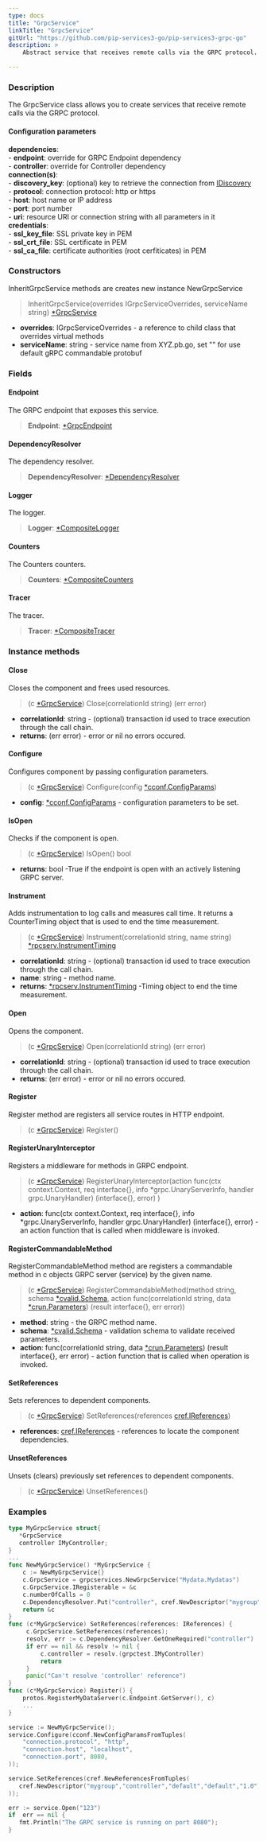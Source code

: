 ```yaml
---
type: docs
title: "GrpcService"
linkTitle: "GrpcService"
gitUrl: "https://github.com/pip-services3-go/pip-services3-grpc-go"
description: > 
    Abstract service that receives remote calls via the GRPC protocol.

---
```


### Description

The GrpcService class allows you to create services that receive remote calls via the GRPC protocol.

#### Configuration parameters
**dependencies**:   
    - **endpoint**: override for GRPC Endpoint dependency    
    - **controller**: override for Controller dependency    
**connection(s)**:    
    - **discovery_key**: (optional) key to retrieve the connection from [IDiscovery](../../../components/connect/idiscovery)    
    - **protocol**: connection protocol: http or https    
    - **host**: host name or IP address    
    - **port**: port number   
    - **uri**: resource URI or connection string with all parameters in it    
**credentials**:   
    - **ssl_key_file**: SSL private key in PEM    
    - **ssl_crt_file**: SSL certificate in PEM    
    - **ssl_ca_file**: certificate authorities (root cerfiticates) in PEM    
 


### Constructors

InheritGrpcService methods are creates new instance NewGrpcService

> InheritGrpcService(overrides IGrpcServiceOverrides, serviceName string) [*GrpcService]()

- **overrides**: IGrpcServiceOverrides - a reference to child class that overrides virtual methods
- **serviceName**: string - service name from XYZ.pb.go, set "" for use default gRPC commandable protobuf


### Fields

<span class="hide-title-link">

#### Endpoint
The GRPC endpoint that exposes this service.
> **Endpoint**: [*GrpcEndpoint](../grpc_endpoint)

#### DependencyResolver
The dependency resolver.
> **DependencyResolver**: [*DependencyResolver](../../../commons/refer/dependency_resolver)

#### Logger
The logger.
> **Logger**: [*CompositeLogger](../../../components/log/composite_logger)

#### Counters
The Counters counters.
> **Counters**: [*CompositeCounters](../../../components/count/composite_counters)

#### Tracer
The tracer.
> **Tracer**: [*CompositeTracer](../../../components/trace/composite_tracer)

</span>



### Instance methods


#### Close
Closes the component and frees used resources.

> (c [*GrpcService]()) Close(correlationId string) (err error)

- **correlationId**: string - (optional) transaction id used to trace execution through the call chain.
- **returns**: (err error) - error or nil no errors occured.


#### Configure
Configures component by passing configuration parameters.

> (c [*GrpcService]()) Configure(config [*cconf.ConfigParams](../../../commons/config/config_params))

- **config**: [*cconf.ConfigParams](../../../commons/config/config_params) - configuration parameters to be set.


#### IsOpen
Checks if the component is open.

> (c [*GrpcService]()) IsOpen() bool

- **returns**: bool -True if the endpoint is open with an actively listening GRPC server.


#### Instrument
Adds instrumentation to log calls and measures call time. 
It returns a CounterTiming object that is used to end the time measurement.

> (c [*GrpcService]()) Instrument(correlationId string, name string) [*rpcserv.InstrumentTiming](../../../rpc/services/instrument_timing)

- **correlationId**: string - (optional) transaction id used to trace execution through the call chain.
- **name**: string - method name.
- **returns**: [*rpcserv.InstrumentTiming](../../../rpc/services/instrument_timing) -Timing object to end the time measurement.


#### Open
Opens the component.

> (c [*GrpcService]()) Open(correlationId string) (err error)

- **correlationId**: string - (optional) transaction id used to trace execution through the call chain.
- **returns**: (err error) - error or nil no errors occured.

#### Register
Register method are registers all service routes in HTTP endpoint.

> (c [*GrpcService]()) Register()


#### RegisterUnaryInterceptor
Registers a middleware for methods in GRPC endpoint.

> (c [*GrpcService]()) RegisterUnaryInterceptor(action func(ctx context.Context, req interface{}, info *grpc.UnaryServerInfo, handler grpc.UnaryHandler) (interface{}, error) )

- **action**: func(ctx context.Context, req interface{}, info *grpc.UnaryServerInfo, handler grpc.UnaryHandler) (interface{}, error) - an action function that is called when middleware is invoked.


#### RegisterCommandableMethod

RegisterCommandableMethod method are registers a commandable method in c objects GRPC server (service) by the given name.

> (c [*GrpcService]()) RegisterCommandableMethod(method string, schema [*cvalid.Schema](../../../commons/validate/schema), action func(correlationId string, data [*crun.Parameters](../../../commons/run/parameters)) (result interface{}, err error))

- **method**: string - the GRPC method name.
- **schema**: [*cvalid.Schema](../../../commons/validate/schema) - validation schema to validate received parameters.
- **action**: func(correlationId string, data [*crun.Parameters](../../../commons/run/parameters)) (result interface{}, err error) - action function that is called when operation is invoked.


#### SetReferences
Sets references to dependent components.

> (c [*GrpcService]()) SetReferences(references [cref.IReferences](../../../commons/refer/ireferences))

- **references**: [cref.IReferences](../../../commons/refer/ireferences) - references to locate the component dependencies.


#### UnsetReferences
Unsets (clears) previously set references to dependent components.

> (c [*GrpcService]()) UnsetReferences()


### Examples

```go
type MyGrpcService struct{
   *GrpcService
   controller IMyController;
}
...
func NewMyGrpcService() *MyGrpcService {
    c := NewMyGrpcService{}
    c.GrpcService = grpcservices.NewGrpcService("Mydata.Mydatas")
    c.GrpcService.IRegisterable = &c
    c.numberOfCalls = 0
    c.DependencyResolver.Put("controller", cref.NewDescriptor("mygroup", "controller", "*", "*", "*"))
    return &c
}
func (c*MyGrpcService) SetReferences(references: IReferences) {
     c.GrpcService.SetReferences(references);
     resolv, err := c.DependencyResolver.GetOneRequired("controller")
     if err == nil && resolv != nil {
         c.controller = resolv.(grpctest.IMyController)
         return
     }
     panic("Can't resolve 'controller' reference")
}
func (c*MyGrpcService) Register() {
    protos.RegisterMyDataServer(c.Endpoint.GetServer(), c)
    ...
}

service := NewMyGrpcService();
service.Configure(cconf.NewConfigParamsFromTuples(
    "connection.protocol", "http",
    "connection.host", "localhost",
    "connection.port", 8080,
));

service.SetReferences(cref.NewReferencesFromTuples(
   cref.NewDescriptor("mygroup","controller","default","default","1.0"), controller
));

err := service.Open("123")
if  err == nil {
   fmt.Println("The GRPC service is running on port 8080");
}
```


